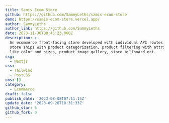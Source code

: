 ```yaml
---
title: Samis Ecom Store
github: https://github.com/SammyLeths/samis-ecom-store
demo: https://samis-ecom-store.vercel.app/
author: SammyLeths
author_link: https://github.com/SammyLeths
date: 2023-11-30T08:45:23.060Z
description: >-
  An ecommerce front-facing store developed with individual API routes. This
  store ships with product categorization, product filtering with attributes
  like color and sizes, product image gallery, store billboard ect.
ssg:
  - Nextjs
css:
  - Tailwind
  - PostCSS
cms: []
category:
  - Ecommerce
draft: false
publish_date: '2023-08-08T07:11:15Z'
update_date: '2023-09-28T18:31:33Z'
github_star: 6
github_fork: 0
---
```

